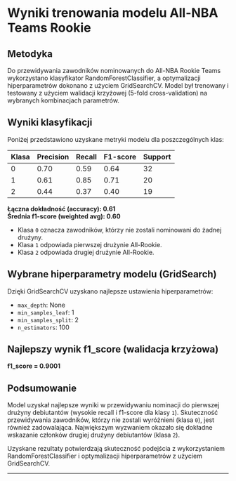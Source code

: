 # Wyniki trenowania modelu All-NBA Teams Rookie

## Metodyka

Do przewidywania zawodników nominowanych do All-NBA Rookie Teams wykorzystano klasyfikator RandomForestClassifier, a optymalizacji hiperparametrów dokonano z użyciem GridSearchCV. Model był trenowany i testowany z użyciem walidacji krzyżowej (5-fold cross-validation) na wybranych kombinacjach parametrów.

## Wyniki klasyfikacji

Poniżej przedstawiono uzyskane metryki modelu dla poszczególnych klas:

| Klasa | Precision | Recall | F1-score | Support |
|-------|-----------|--------|----------|---------|
|   0   |   0.70    |  0.59  |   0.64   |   32    |
|   1   |   0.61    |  0.85  |   0.71   |   20    |
|   2   |   0.44    |  0.37  |   0.40   |   19    |

**Łączna dokładność (accuracy): 0.61**  
**Średnia f1-score (weighted avg): 0.60**

- Klasa `0` oznacza zawodników, którzy nie zostali nominowani do żadnej drużyny.
- Klasa `1` odpowiada pierwszej drużynie All-Rookie.
- Klasa `2` odpowiada drugiej drużynie All-Rookie.

## Wybrane hiperparametry modelu (GridSearch)

Dzięki GridSearchCV uzyskano najlepsze ustawienia hiperparametrów:

- `max_depth`: None
- `min_samples_leaf`: 1
- `min_samples_split`: 2
- `n_estimators`: 100

## Najlepszy wynik f1_score (walidacja krzyżowa)

**f1_score = 0.9001**

## Podsumowanie

Model uzyskał najlepsze wyniki w przewidywaniu nominacji do pierwszej drużyny debiutantów (wysokie recall i f1-score dla klasy `1`). Skuteczność przewidywania zawodników, którzy nie zostali wyróżnieni (klasa `0`), jest również zadowalająca. Największym wyzwaniem okazało się dokładne wskazanie członków drugiej drużyny debiutantów (klasa `2`).

Uzyskane rezultaty potwierdzają skuteczność podejścia z wykorzystaniem RandomForestClassifier i optymalizacji hiperparametrów z użyciem GridSearchCV.

---




